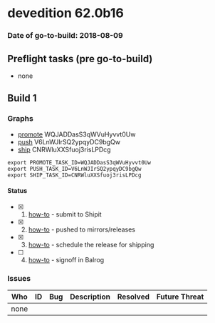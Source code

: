 # devedition 62.0b16

### Date of go-to-build: 2018-08-09

## Preflight tasks (pre go-to-build)
- none

## Build 1  

### Graphs
* [promote](https://tools.taskcluster.net/push-inspector/#/WQJADDasS3qWVuHyvvt0Uw) WQJADDasS3qWVuHyvvt0Uw
* [push](https://tools.taskcluster.net/push-inspector/#/V6LnWJIrSQ2ypqyDC9bgQw) V6LnWJIrSQ2ypqyDC9bgQw
* [ship](https://tools.taskcluster.net/push-inspector/#/CNRWluXXSfuoj3risLPDcg) CNRWluXXSfuoj3risLPDcg
```
export PROMOTE_TASK_ID=WQJADDasS3qWVuHyvvt0Uw
export PUSH_TASK_ID=V6LnWJIrSQ2ypqyDC9bgQw
export SHIP_TASK_ID=CNRWluXXSfuoj3risLPDcg
```


#### Status
- [x] 1.  [how-to](https://wiki.mozilla.org/Release:Release_Automation_on_Mercurial:Starting_a_Release#Submit_to_Ship_It)  - submit to Shipit
- [x] 2.  [how-to](https://github.com/mozilla-releng/releasewarrior-2.0/blob/master/docs/release-promotion/desktop/howto.md#push-artifacts-to-releases-directory)  - pushed to mirrors/releases
- [x] 3.  [how-to](https://github.com/mozilla-releng/releasewarrior-2.0/blob/master/docs/release-promotion/desktop/howto.md#ship-the-release)  - schedule the release for shipping
- [ ] 4.  [how-to](https://github.com/mozilla-releng/releasewarrior-2.0/blob/master/docs/release-promotion/desktop/howto.md#obtain-sign-offs-for-changes)  - signoff in Balrog

### Issues
| Who                 | ID               | Bug                                                                 | Description                | Resolved                | Future Threat                |
| ------------------- | ---------------- | ------------------------------------------------------------------- | -------------------------- | ----------------------- | ---------------------------- |
| none | | | | | |

